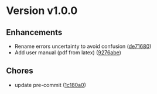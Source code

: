 # Version v1.0.0

## Enhancements
* Rename errors uncertainty to avoid confusion ([de71680](https://github.com/Kastakin/PyES/commit/de716806790828cc94fb42495e5c13a3e1933e07))
* Add user manual (pdf from latex) ([9276abe](https://github.com/Kastakin/PyES/commit/9276abede5912f496c720d9d2d0bb43d0a088919))

## Chores
* update pre-commit ([1c180a0](https://github.com/Kastakin/PyES/commit/1c180a0924b4bc50718812be48601f0b4eb17083))


